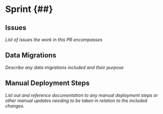 # Sprint {##}
## Issues
*List of issues the work in this PR encompasses*

## Data Migrations
*Describe any data migrations included and their purpose*

## Manual Deployment Steps
*List out and reference documentation to any manual deployment steps or other manual updates needing to be taken in relation to the included changes.*
